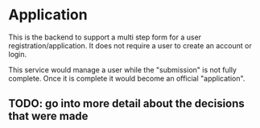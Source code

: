 # Application
This is the backend to support a multi step form for a user registration/application. It does not require a user to create an account or login.

This service would manage a user while the "submission" is not fully complete. Once it is complete it would become an official "application".

## TODO: go into more detail about the decisions that were made
